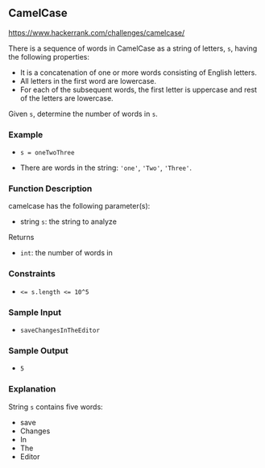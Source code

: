 ## CamelCase

<https://www.hackerrank.com/challenges/camelcase/>

There is a sequence of words in CamelCase as a string of letters, `s`, having the following properties:

- It is a concatenation of one or more words consisting of English letters.
- All letters in the first word are lowercase.
- For each of the subsequent words, the first letter is uppercase and rest of the letters are lowercase.

Given `s`, determine the number of words in `s`.

### Example

- `s = oneTwoThree`

- There are words in the string: `'one'`, `'Two'`, `'Three'`.

### Function Description

camelcase has the following parameter(s):

- string `s`: the string to analyze

Returns

- `int`: the number of words in

### Constraints

- `<= s.length <= 10^5`

### Sample Input

- `saveChangesInTheEditor`

### Sample Output

- `5`

### Explanation

String `s` contains five words:

- save
- Changes
- In
- The
- Editor
